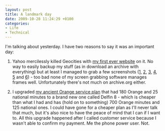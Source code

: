 ```yaml
---
layout: post
title: A landmark day
date: 2009-10-28 11:24:29 +0100
categories:
- Life
- Technical
---
```

I'm talking about yesterday. I have two reasons to say it was an important day:

1. Yahoo mercilessly killed Geocities with <a href="http://www.geocities.com/rusiczkij/index-old.html">my first ever website</a> on it. No way to easily backup my stuff (as in download an archive with everything) but at least I managed to grab a few screenshots (<a href="http://www.rusiczki.net/wp-content/uploads/2009/10/my-first-website-01.png">1</a>, <a href="http://www.rusiczki.net/wp-content/uploads/2009/10/my-first-website-02.png">2</a>, <a href="http://www.rusiczki.net/wp-content/uploads/2009/10/my-first-website-03.png">3</a>, <a href="http://www.rusiczki.net/wp-content/uploads/2009/10/my-first-website-04.png">4</a>, <a href="http://www.rusiczki.net/wp-content/uploads/2009/10/my-first-website-05.png">5</a> and <a href="http://www.rusiczki.net/wp-content/uploads/2009/10/my-first-website-06.png">6</a>) - too bad none of my screen grabbing software manages frames well. Unfortunately there's not much on archive.org either.

2. I upgraded <a href="http://www.rusiczki.net/2004/04/23/oh-i-hate-this-country/">my ancient Orange service plan</a> that had 180 Orange and 25 national minutes to a brand new one called Delfin 8 - which is cheaper than what I had and has (hold on to something) 700 Orange minutes and 125 national ones. I could have gone for a cheaper plan as I'll never talk that much, but it's also nice to have the peace of mind that I can if I want to. All this upgrade happened after I called customer service because I wasn't able to confirm my payment. Me the phone power user. Not.
